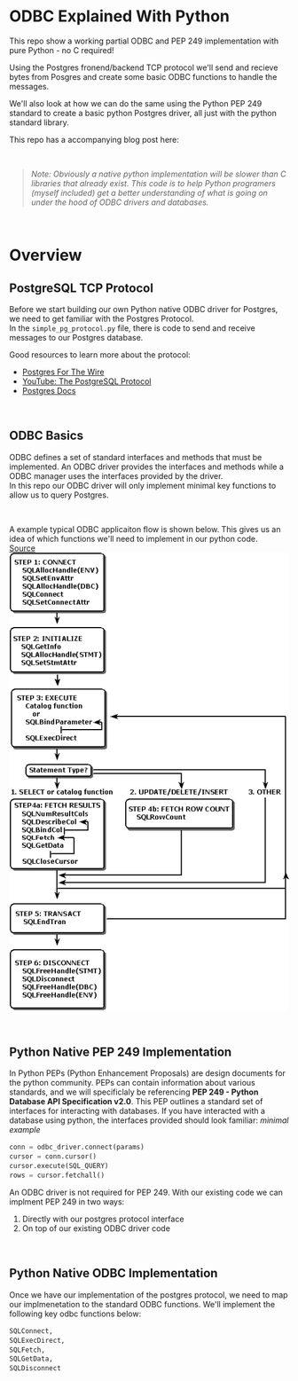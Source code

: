 # ODBC Explained With Python
This repo show a working partial ODBC and PEP 249 implementation with pure Python - no C required!   

Using the Postgres fronend/backend TCP protocol we'll send and recieve bytes from Posgres and create some basic ODBC functions to handle the messages.  

We'll also look at how we can do the same using the Python PEP 249 standard to create a basic python Postgres driver, all just with the python standard library. 

This repo has a accompanying blog post here: <TBD>

<br/>

> *Note: Obviously a native python implementation will be slower than C libraries that already exist. This code is to help Python programers (myself included) get a better understanding of what is going on under the hood of ODBC drivers and databases.*

<br/>

# Overview

## PostgreSQL TCP Protocol
Before we start building our own Python native ODBC driver for Postgres, we need to get familiar with the Postgres Protocol.  
In the `simple_pg_protocol.py` file, there is code to send and receive messages to our Postgres database.  

Good resources to learn more about the protocol:
- [Postgres For The Wire](https://beta.pgcon.org/2014/schedule/attachments/330_postgres-for-the-wire.pdf)
- [YouTube: The PostgreSQL Protocol](https://www.youtube.com/watch?v=nh62VgNj6hY)
- [Postgres Docs](https://www.postgresql.org/docs/current/protocol-message-formats.html)

<br/>

## ODBC Basics

ODBC defines a set of standard interfaces and methods that must be implemented. An ODBC driver provides the interfaces and methods while a ODBC manager uses the interfaces provided by the driver.   
In this repo our ODBC driver will only implement minimal key functions to allow us to query Postgres.   

<br/>

A example typical ODBC applicaiton flow is shown below. This gives us an idea of which functions we'll need to implement in our python code.   
[Source](https://learn.microsoft.com/en-us/sql/odbc/reference/develop-app/basic-odbc-application-steps?view=sql-server-ver16)  
![odbc_flow](img/odbc_flow.gif)

<br/>

## Python Native PEP 249 Implementation

In Python PEPs (Python Enhancement Proposals) are design documents for the python community. PEPs can contain information about various standards, and we will specificlaly be referencing **PEP 249 - Python Database API Specification v2.0**. This PEP outlines a standard set of interfaces for interacting with databases. If you have interacted with a database using python, the interfaces provided should look familiar:
*minimal example*
```python
conn = odbc_driver.connect(params)
cursor = conn.cursor()
cursor.execute(SQL_QUERY)
rows = cursor.fetchall()
```


An ODBC driver is not required for PEP 249. With our existing code we can implment PEP 249 in two ways:
1. Directly with our postgres protocol interface
2. On top of our existing ODBC driver code

<br/>

## Python Native ODBC Implementation

Once we have our implementation of the postgres protocol, we need to map our implmenetation to the standard ODBC functions. We'll implement the following key odbc functions below:
```python
SQLConnect, 
SQLExecDirect, 
SQLFetch, 
SQLGetData, 
SQLDisconnect
```




